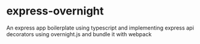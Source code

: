 # express-overnight
An express app boilerplate using typescript and implementing express api decorators using overnight.js and bundle it with webpack
